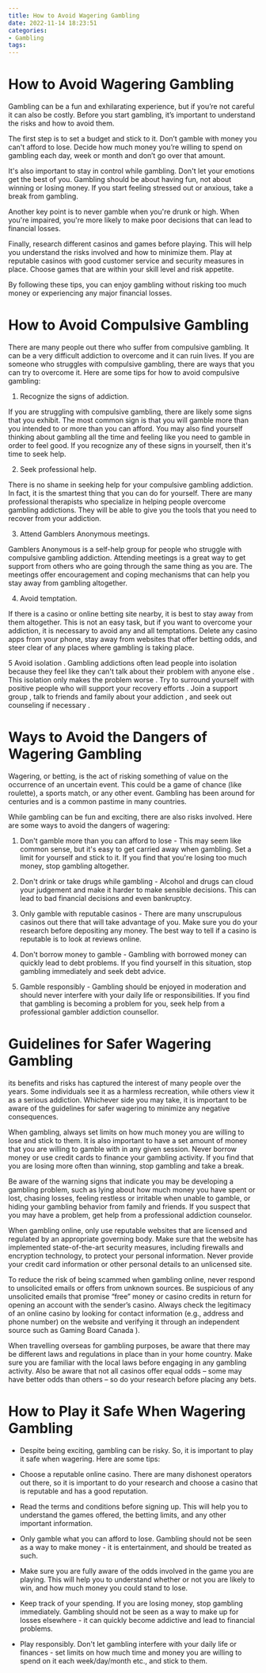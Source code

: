```yaml
---
title: How to Avoid Wagering Gambling
date: 2022-11-14 18:23:51
categories:
- Gambling
tags:
---
```



#  How to Avoid Wagering Gambling

Gambling can be a fun and exhilarating experience, but if you’re not careful it can also be costly. Before you start gambling, it’s important to understand the risks and how to avoid them.

The first step is to set a budget and stick to it. Don’t gamble with money you can't afford to lose. Decide how much money you’re willing to spend on gambling each day, week or month and don’t go over that amount.

It's also important to stay in control while gambling. Don't let your emotions get the best of you. Gambling should be about having fun, not about winning or losing money. If you start feeling stressed out or anxious, take a break from gambling.

Another key point is to never gamble when you're drunk or high. When you're impaired, you're more likely to make poor decisions that can lead to financial losses.

Finally, research different casinos and games before playing. This will help you understand the risks involved and how to minimize them. Play at reputable casinos with good customer service and security measures in place. Choose games that are within your skill level and risk appetite.

By following these tips, you can enjoy gambling without risking too much money or experiencing any major financial losses.

#  How to Avoid Compulsive Gambling

There are many people out there who suffer from compulsive gambling. It can be a very difficult addiction to overcome and it can ruin lives. If you are someone who struggles with compulsive gambling, there are ways that you can try to overcome it. Here are some tips for how to avoid compulsive gambling:

1. Recognize the signs of addiction.

If you are struggling with compulsive gambling, there are likely some signs that you exhibit. The most common sign is that you will gamble more than you intended to or more than you can afford. You may also find yourself thinking about gambling all the time and feeling like you need to gamble in order to feel good. If you recognize any of these signs in yourself, then it's time to seek help.

2. Seek professional help.

There is no shame in seeking help for your compulsive gambling addiction. In fact, it is the smartest thing that you can do for yourself. There are many professional therapists who specialize in helping people overcome gambling addictions. They will be able to give you the tools that you need to recover from your addiction.

3. Attend Gamblers Anonymous meetings.

Gamblers Anonymous is a self-help group for people who struggle with compulsive gambling addiction. Attending meetings is a great way to get support from others who are going through the same thing as you are. The meetings offer encouragement and coping mechanisms that can help you stay away from gambling altogether.

4. Avoid temptation.

If there is a casino or online betting site nearby, it is best to stay away from them altogether. This is not an easy task, but if you want to overcome your addiction, it is necessary to avoid any and all temptations. Delete any casino apps from your phone, stay away from websites that offer betting odds, and steer clear of any places where gambling is taking place.

5 Avoid isolation . Gambling addictions often lead people into isolation because they feel like they can't talk about their problem with anyone else . This isolation only makes the problem worse . Try to surround yourself with positive people who will support your recovery efforts . Join a support group , talk to friends and family about your addiction , and seek out counseling if necessary .

#  Ways to Avoid the Dangers of Wagering Gambling

Wagering, or betting, is the act of risking something of value on the occurrence of an uncertain event. This could be a game of chance (like roulette), a sports match, or any other event. Gambling has been around for centuries and is a common pastime in many countries.

While gambling can be fun and exciting, there are also risks involved. Here are some ways to avoid the dangers of wagering:

1) Don't gamble more than you can afford to lose - This may seem like common sense, but it's easy to get carried away when gambling. Set a limit for yourself and stick to it. If you find that you're losing too much money, stop gambling altogether.

2) Don't drink or take drugs while gambling - Alcohol and drugs can cloud your judgement and make it harder to make sensible decisions. This can lead to bad financial decisions and even bankruptcy.

3) Only gamble with reputable casinos - There are many unscrupulous casinos out there that will take advantage of you. Make sure you do your research before depositing any money. The best way to tell if a casino is reputable is to look at reviews online.

4) Don't borrow money to gamble - Gambling with borrowed money can quickly lead to debt problems. If you find yourself in this situation, stop gambling immediately and seek debt advice.

5) Gamble responsibly - Gambling should be enjoyed in moderation and should never interfere with your daily life or responsibilities. If you find that gambling is becoming a problem for you, seek help from a professional gambler addiction counsellor.

#   Guidelines for Safer Wagering Gambling
 its benefits and risks has captured the interest of many people over the years. Some individuals see it as a harmless recreation, while others view it as a serious addiction. Whichever side you may take, it is important to be aware of the guidelines for safer wagering to minimize any negative consequences.

When gambling, always set limits on how much money you are willing to lose and stick to them. It is also important to have a set amount of money that you are willing to gamble with in any given session. Never borrow money or use credit cards to finance your gambling activity. If you find that you are losing more often than winning, stop gambling and take a break.

Be aware of the warning signs that indicate you may be developing a gambling problem, such as lying about how much money you have spent or lost, chasing losses, feeling restless or irritable when unable to gamble, or hiding your gambling behavior from family and friends. If you suspect that you may have a problem, get help from a professional addiction counselor.

When gambling online, only use reputable websites that are licensed and regulated by an appropriate governing body. Make sure that the website has implemented state-of-the-art security measures, including firewalls and encryption technology, to protect your personal information. Never provide your credit card information or other personal details to an unlicensed site.

To reduce the risk of being scammed when gambling online, never respond to unsolicited emails or offers from unknown sources. Be suspicious of any unsolicited emails that promise “free” money or casino credits in return for opening an account with the sender’s casino. Always check the legitimacy of an online casino by looking for contact information (e.g., address and phone number) on the website and verifying it through an independent source such as Gaming Board Canada 
).

When travelling overseas for gambling purposes, be aware that there may be different laws and regulations in place than in your home country. Make sure you are familiar with the local laws before engaging in any gambling activity. Also be aware that not all casinos offer equal odds – some may have better odds than others – so do your research before placing any bets.

#  How to Play it Safe When Wagering Gambling
* Despite being exciting, gambling can be risky. So, it is important to play it safe when wagering. Here are some tips:

- Choose a reputable online casino. There are many dishonest operators out there, so it is important to do your research and choose a casino that is reputable and has a good reputation.

- Read the terms and conditions before signing up. This will help you to understand the games offered, the betting limits, and any other important information.
- Only gamble what you can afford to lose. Gambling should not be seen as a way to make money - it is entertainment, and should be treated as such.
- Make sure you are fully aware of the odds involved in the game you are playing. This will help you to understand whether or not you are likely to win, and how much money you could stand to lose.
- Keep track of your spending. If you are losing money, stop gambling immediately. Gambling should not be seen as a way to make up for losses elsewhere - it can quickly become addictive and lead to financial problems.
- Play responsibly. Don't let gambling interfere with your daily life or finances - set limits on how much time and money you are willing to spend on it each week/day/month etc., and stick to them.